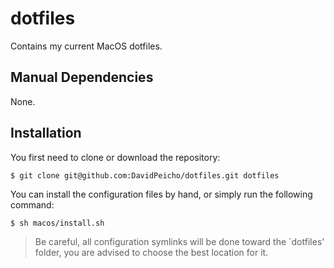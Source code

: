 # dotfiles
Contains my current MacOS dotfiles.

## Manual Dependencies ##

None.

## Installation ##

You first need to clone or download the repository:
```
$ git clone git@github.com:DavidPeicho/dotfiles.git dotfiles
```

You can install the configuration files by hand, or simply run the following command:
```
$ sh macos/install.sh
```

> Be careful, all configuration symlinks will be done toward the `dotfiles' folder,
you are advised to choose the best location for it.
